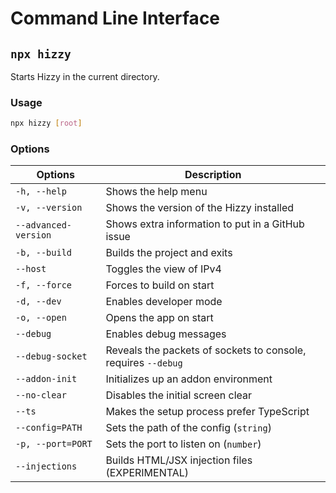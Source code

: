 # Command Line Interface

## `npx hizzy`

Starts Hizzy in the current directory.

### Usage

```bash
npx hizzy [root]
```

### Options

| Options              | Description                                                   |
|----------------------|---------------------------------------------------------------|
| `-h, --help`         | Shows the help menu                                           |
| `-v, --version`      | Shows the version of the Hizzy installed                      |
| `--advanced-version` | Shows extra information to put in a GitHub issue              |
| `-b, --build`        | Builds the project and exits                                  |
| `--host`             | Toggles the view of IPv4                                      |
| `-f, --force`        | Forces to build on start                                      |
| `-d, --dev`          | Enables developer mode                                        |
| `-o, --open`         | Opens the app on start                                        |
| `--debug`            | Enables debug messages                                        |
| `--debug-socket`     | Reveals the packets of sockets to console, requires `--debug` |
| `--addon-init`       | Initializes up an addon environment                           |
| `--no-clear`         | Disables the initial screen clear                             |
| `--ts`               | Makes the setup process prefer TypeScript                     |
| `--config=PATH`      | Sets the path of the config (`string`)                        |
| `-p, --port=PORT`    | Sets the port to listen on (`number`)                         |
| `--injections`       | Builds HTML/JSX injection files (EXPERIMENTAL)                |